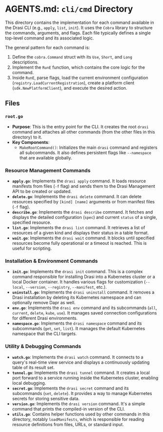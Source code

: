# AGENTS.md: `cli/cmd` Directory

This directory contains the implementation for each command available in the Drasi CLI (e.g., `apply`, `list`, `init`). It uses the `Cobra` library to structure the commands, arguments, and flags. Each file typically defines a single top-level command and its associated logic.

The general pattern for each command is:
1.  Define the `cobra.Command` struct with its `Use`, `Short`, and `Long` descriptions.
2.  Implement the `RunE` function, which contains the core logic for the command.
3.  Inside `RunE`, parse flags, load the current environment configuration (`registry.LoadCurrentRegistration`), create a platform client (`sdk.NewPlatformClient`), and execute the desired action.

## Files

### `root.go`

-   **Purpose**: This is the entry point for the CLI. It creates the root `drasi` command and attaches all other commands (from the other files in this directory) to it.
-   **Key Components**:
    -   `MakeRootCommand()`: Initializes the main `drasi` command and registers all subcommands. It also defines persistent flags like `--namespace` that are available globally.

### Resource Management Commands

-   **`apply.go`**: Implements the `drasi apply` command. It loads resource manifests from files (`-f` flag) and sends them to the Drasi Management API to be created or updated.
-   **`delete.go`**: Implements the `drasi delete` command. It can delete resources specified by `[kind] [name]` arguments or from manifest files (`-f` flag).
-   **`describe.go`**: Implements the `drasi describe` command. It fetches and displays the detailed configuration (`spec`) and current `status` of a single, specified resource.
-   **`list.go`**: Implements the `drasi list` command. It retrieves a list of resources of a given kind and displays their status in a table format.
-   **`wait.go`**: Implements the `drasi wait` command. It blocks until specified resources become fully operational or a timeout is reached. This is useful for scripting.

### Installation & Environment Commands

-   **`init.go`**: Implements the `drasi init` command. This is a complex command responsible for installing Drasi into a Kubernetes cluster or a local Docker container. It handles various flags for customization (`--local`, `--version`, `--registry`, `--manifest`, etc.).
-   **`uninstall.go`**: Implements the `drasi uninstall` command. It removes a Drasi installation by deleting its Kubernetes namespace and can optionally remove Dapr as well.
-   **`env.go`**: Implements the `drasi env` command and its subcommands (`all`, `current`, `delete`, `kube`, `use`). It manages saved connection configurations for different Drasi environments.
-   **`namespace.go`**: Implements the `drasi namespace` command and its subcommands (`get`, `set`, `list`). It manages the default Kubernetes namespace that the CLI targets.

### Utility & Debugging Commands

-   **`watch.go`**: Implements the `drasi watch` command. It connects to a query's real-time view service and displays a continuously updating table of its result set.
-   **`tunnel.go`**: Implements the `drasi tunnel` command. It creates a local port forward to a service running inside the Kubernetes cluster, enabling local debugging.
-   **`secret.go`**: Implements the `drasi secret` command and its subcommands (`set`, `delete`). It provides a way to manage Kubernetes secrets for storing sensitive data.
-   **`version.go`**: Implements the `drasi version` command. It's a simple command that prints the compiled-in version of the CLI.
-   **`utils.go`**: Contains helper functions used by other commands in this directory, notably `loadManifests`, which is responsible for reading resource definitions from files, URLs, or standard input.
